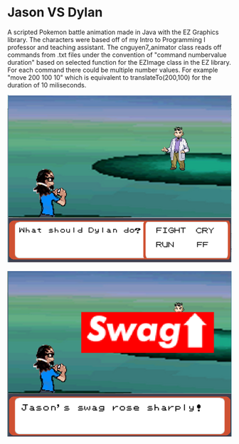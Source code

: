 # Jason VS Dylan

A scripted Pokemon battle animation made in Java with the EZ Graphics library. The characters were based off of my Intro to Programming I professor and teaching assistant. The cnguyen7_animator class reads off commands from .txt files under the convention of "command numbervalue duration" based on selected function for the EZImage class in the EZ library. For each command there could be multiple number values. For example "move 200 100 10" which is equivalent to translateTo(200,100) for the duration of 10 miliseconds.

![alt tag](https://github.com/chrisnguyenhi/JasonVSDylan/blob/master/ani1.PNG)
<br>
<br>
![alt tag](https://github.com/chrisnguyenhi/JasonVSDylan/blob/master/ani2.PNG)

